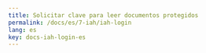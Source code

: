 ```yaml
---
title: Solicitar clave para leer documentos protegidos
permalink: /docs/es/7-iah/iah-login
lang: es
key: docs-iah-login-es
---
```

